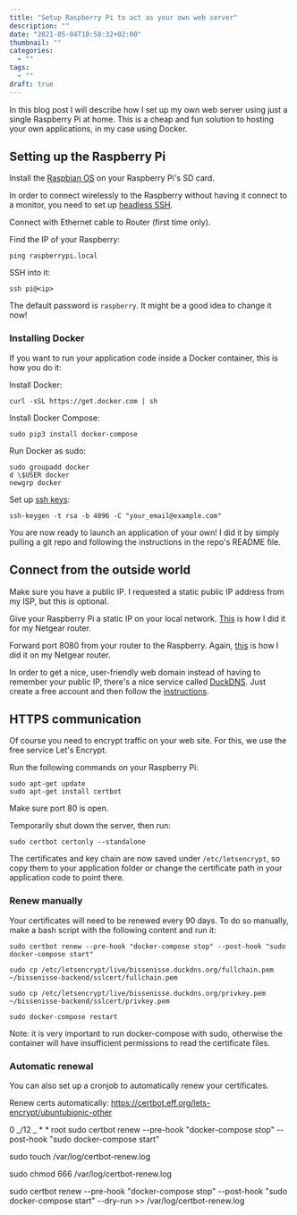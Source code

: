 ```yaml
---
title: "Setup Raspberry Pi to act as your own web server"
description: ""
date: "2021-05-04T10:58:32+02:00"
thumbnail: ""
categories:
  - ""
tags:
  - ""
draft: true
---
```


In this blog post I will describe how I set up my own web server using just a single Raspberry Pi at home. This is a cheap and fun solution to hosting your own applications, in my case using Docker.

## Setting up the Raspberry Pi

Install the [Raspbian OS](https://www.raspberrypi.org/documentation/installation/installing-images/README.md) on your Raspberry Pi's SD card.

In order to connect wirelessly to the Raspberry without having it connect to a monitor, you need to set up [headless SSH](https://www.raspberrypi.org/documentation/configuration/wireless/headless.md).

Connect with Ethernet cable to Router (first time only).

Find the IP of your Raspberry:

    ping raspberrypi.local

SSH into it:

    ssh pi@<ip>

The default password is `raspberry`. It might be a good idea to change it now!


### Installing Docker
If you want to run your application code inside a Docker container, this is how you do it:

Install Docker:

    curl -sSL https://get.docker.com | sh

Install Docker Compose:

    sudo pip3 install docker-compose

Run Docker as sudo:

    sudo groupadd docker
    d \$USER docker
    newgrp docker

Set up [ssh keys](https://www.raspberrypi-spy.co.uk/2019/02/setting-up-ssh-keys-on-the-raspberry-pi/):

    ssh-keygen -t rsa -b 4096 -C "your_email@example.com"

You are now ready to launch an application of your own! I did it by simply pulling a git repo and following the instructions in the repo's README file.

## Connect from the outside world

Make sure you have a public IP. I requested a static public IP address from my ISP, but this is optional.

Give your Raspberry Pi a static IP on your local network. [This](https://kb.netgear.com/25722/How-do-I-reserve-an-IP-address-on-my-NETGEAR-router) is how I did it for my Netgear router.

Forward port 8080 from your router to the Raspberry. Again, [this](https://kb.netgear.com/24290/How-do-I-add-a-custom-port-forwarding-service-on-my-Nighthawk-router) is how I did it on my Netgear router.

In order to get a nice, user-friendly web domain instead of having to remember your public IP, there's a nice service called [DuckDNS](https://www.duckdns.org/). Just create a free account and then follow the [instructions](https://www.duckdns.org/install.jsp).

## HTTPS communication
Of course you need to encrypt traffic on your web site. For this, we use the free service Let's Encrypt.

Run the following commands on your Raspberry Pi:

    sudo apt-get update
    sudo apt-get install certbot

Make sure port 80 is open.

Temporarily shut down the server, then run:

    sudo certbot certonly --standalone

The certificates and key chain are now saved under `/etc/letsencrypt`, so copy them to your application folder or change the certificate path in your application code to point there.

### Renew manually

Your certificates will need to be renewed every 90 days. To do so manually, make a bash script with the following content and run it:

    sudo certbot renew --pre-hook "docker-compose stop" --post-hook "sudo docker-compose start"

    sudo cp /etc/letsencrypt/live/bissenisse.duckdns.org/fullchain.pem ~/bissenisse-backend/sslcert/fullchain.pem

    sudo cp /etc/letsencrypt/live/bissenisse.duckdns.org/privkey.pem ~/bissenisse-backend/sslcert/privkey.pem

    sudo docker-compose restart

Note: it is very important to run docker-compose with sudo, otherwise the container will have insufficient permissions to read the certificate files.

### Automatic renewal

You can also set up a cronjob to automatically renew your certificates.

Renew certs automatically: https://certbot.eff.org/lets-encrypt/ubuntubionic-other


0 _/12 _ \* \* root sudo certbot renew --pre-hook "docker-compose stop" --post-hook "sudo docker-compose start"

sudo touch /var/log/certbot-renew.log

sudo chmod 666 /var/log/certbot-renew.log

sudo certbot renew --pre-hook "docker-compose stop" --post-hook "sudo docker-compose start" --dry-run >> /var/log/certbot-renew.log
